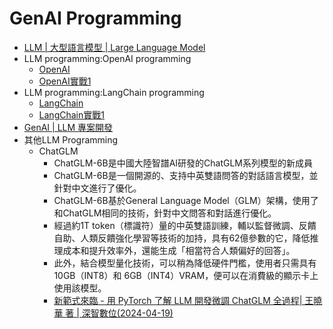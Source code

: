 # GenAI Programming
- [LLM | 大型語言模型 | Large Language Model](../LLM.md)
- LLM programming:OpenAI programming
  - [OpenAI](OpenAI.md)
  - [OpenAI實戰1](OpenAI_lab1.md) 
- LLM programming:LangChain programming
  - [LangChain](LangChain.md)
  - [LangChain實戰1](LangChain_labs.md)
- [GenAI | LLM 專案開發](AI_Project.md)
- 其他LLM Programming 
  - ChatGLM
    - ChatGLM-6B是中國大陸智譜AI研發的ChatGLM系列模型的新成員
    - ChatGLM-6B是一個開源的、支持中英雙語問答的對話語言模型，並針對中文進行了優化。
    - ChatGLM-6B基於General Language Model（GLM）架構，使用了和ChatGLM相同的技術，針對中文問答和對話進行優化。
    - 經過約1T token（標識符）量的中英雙語訓練，輔以監督微調、反饋自助、人類反饋強化學習等技術的加持，具有62億參數的它，降低推理成本和提升效率外，還能生成「相當符合人類偏好的回答」。
    - 此外，結合模型量化技術，可以稍為降低硬件門檻，使用者只需具有10GB（INT8）和 6GB（INT4）VRAM，便可以在消費級的顯示卡上使用該模型。
    - [新範式來臨 - 用 PyTorch 了解 LLM 開發微調 ChatGLM 全過程| 王曉華 著 | 深智數位(2024-04-19)](https://www.tenlong.com.tw/products/9786267383513?list_name=r-zh_tw)






